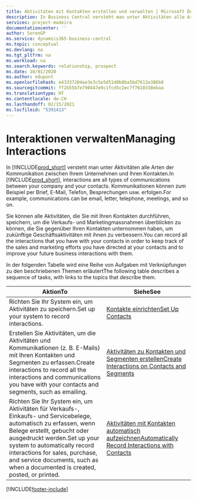 ```yaml
---
title: Aktivitäten mit Kontakten erstellen und verwalten | Microsoft Docs
description: In Business Central versteht man unter Aktivitäten alle Arten der Kommunikation zwischen Ihrem Unternehmen und Ihren Kontakten. Kommunikationen können zum Beispiel per Brief, E-Mail, Telefon, Besprechungen usw. erfolgen.
services: project-madeira
documentationcenter: ''
author: SorenGP
ms.service: dynamics365-business-central
ms.topic: conceptual
ms.devlang: na
ms.tgt_pltfrm: na
ms.workload: na
ms.search.keywords: relationship, prospect
ms.date: 10/01/2020
ms.author: edupont
ms.openlocfilehash: e43337204ae3e3c5e5d51d0b8ba5bd7612e386b8
ms.sourcegitcommit: ff2b55b7e790447e0c1fcd5c2ec7f7610338ebaa
ms.translationtype: HT
ms.contentlocale: de-CH
ms.lasthandoff: 02/15/2021
ms.locfileid: "5391413"
---
```

# <a name="managing-interactions"></a><span data-ttu-id="53207-104">Interaktionen verwalten</span><span class="sxs-lookup"><span data-stu-id="53207-104">Managing Interactions</span></span>
<span data-ttu-id="53207-105">In [!INCLUDE[prod_short](includes/prod_short.md)] versteht man unter Aktivitäten alle Arten der Kommunikation zwischen Ihrem Unternehmen und Ihren Kontakten.</span><span class="sxs-lookup"><span data-stu-id="53207-105">In [!INCLUDE[prod_short](includes/prod_short.md)], interactions are all types of communications between your company and your contacts.</span></span> <span data-ttu-id="53207-106">Kommunikationen können zum Beispiel per Brief, E-Mail, Telefon, Besprechungen usw. erfolgen.</span><span class="sxs-lookup"><span data-stu-id="53207-106">For example, communications can be email, letter, telephone, meetings, and so on.</span></span>

<span data-ttu-id="53207-107">Sie können alle Aktivitäten, die Sie mit Ihren Kontakten durchführen, speichern, um die Verkaufs- und Marketingmassnahmen überblicken zu können, die Sie gegenüber Ihren Kontakten unternommen haben, um zukünftige Geschäftsaktivitäten mit ihnen zu verbessern.</span><span class="sxs-lookup"><span data-stu-id="53207-107">You can record all the interactions that you have with your contacts in order to keep track of the sales and marketing efforts you have directed at your contacts and to improve your future business interactions with them.</span></span>

<span data-ttu-id="53207-108">In der folgenden Tabelle wird eine Reihe von Aufgaben mit Verknüpfungen zu den beschriebenen Themen erläutert</span><span class="sxs-lookup"><span data-stu-id="53207-108">The following table describes a sequence of tasks, with links to the topics that describe them.</span></span>

| <span data-ttu-id="53207-109">Aktion</span><span class="sxs-lookup"><span data-stu-id="53207-109">To</span></span> | <span data-ttu-id="53207-110">Siehe</span><span class="sxs-lookup"><span data-stu-id="53207-110">See</span></span> |
| --- | --- |
| <span data-ttu-id="53207-111">Richten Sie Ihr System ein, um Aktivitäten zu speichern.</span><span class="sxs-lookup"><span data-stu-id="53207-111">Set up your system to record interactions.</span></span> |[<span data-ttu-id="53207-112">Kontakte einrichten</span><span class="sxs-lookup"><span data-stu-id="53207-112">Set Up Contacts</span></span>](marketing-setup-contacts.md) |
|<span data-ttu-id="53207-113">Erstellen Sie Aktivitäten, um die Aktivitäten und Kommunikationen (z. B. E-Mails) mit Ihren Kontakten und Segmenten zu erfassen.</span><span class="sxs-lookup"><span data-stu-id="53207-113">Create interactions to record all the interactions and communications you have with your contacts and segments, such as emailing.</span></span>|[<span data-ttu-id="53207-114">Aktivitäten zu Kontakten und Segmenten erstellen</span><span class="sxs-lookup"><span data-stu-id="53207-114">Create Interactions on Contacts and Segments</span></span>](marketing-how-create-interactions.md)|
|<span data-ttu-id="53207-115">Richten Sie Ihr System ein, um Aktivitäten für Verkaufs-, Einkaufs- und Servicebelege, automatisch zu erfassen, wenn Belege erstellt, gebucht oder ausgedruckt werden.</span><span class="sxs-lookup"><span data-stu-id="53207-115">Set up your system to automatically record interactions for sales, purchase, and service documents, such as when a documented is created, posted, or printed.</span></span>|[<span data-ttu-id="53207-116">Aktivitäten mit Kontakten automatisch aufzeichnen</span><span class="sxs-lookup"><span data-stu-id="53207-116">Automatically Record Interactions with Contacts</span></span>](marketing-auto-record-interactions.md)|


[!INCLUDE[footer-include](includes/footer-banner.md)]